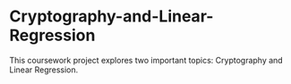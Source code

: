 # Cryptography-and-Linear-Regression
This coursework project explores two important topics: Cryptography and Linear Regression.
